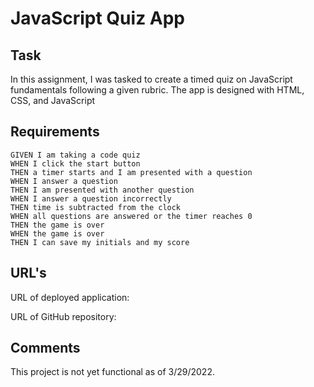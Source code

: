# JavaScript Quiz App

## Task

In this assignment, I was tasked to create a timed quiz on JavaScript fundamentals following a given rubric.  The app is designed with HTML, CSS, and JavaScript

## Requirements

```
GIVEN I am taking a code quiz
WHEN I click the start button
THEN a timer starts and I am presented with a question
WHEN I answer a question
THEN I am presented with another question
WHEN I answer a question incorrectly
THEN time is subtracted from the clock
WHEN all questions are answered or the timer reaches 0
THEN the game is over
WHEN the game is over
THEN I can save my initials and my score
```
## URL's

URL of deployed application:


URL of GitHub repository:

## Comments
This project is not yet functional as of 3/29/2022.